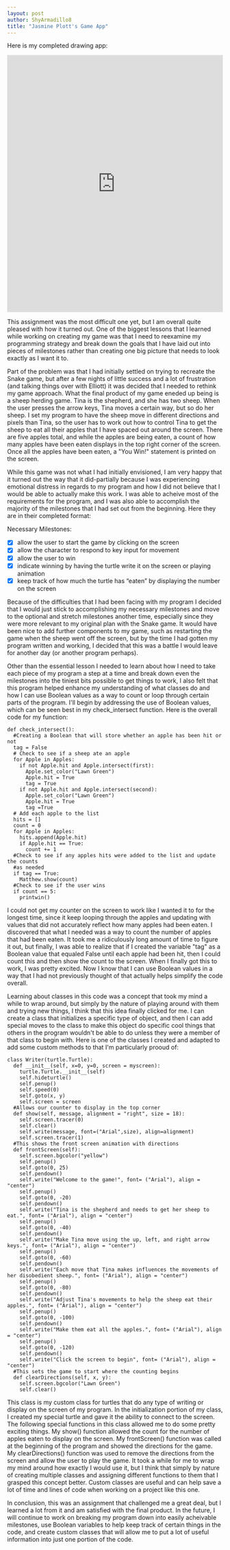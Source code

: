 ```yaml
---
layout: post
author: ShyArmadillo8
title: "Jasmine Plott's Game App"
---
```


Here is my completed drawing app:
<iframe src="https://trinket.io/embed/python/d388636b70" width="100%" height="600" frameborder="0" marginwidth="0" marginheight="0" allowfullscreen></iframe>

This assignment was the most difficult one yet, but I am overall quite pleased with how it turned out.  One of the biggest lessons that I learned while working on creating my game was that I need to reexamine my programming strategy and break down the goals that I have laid out into pieces of milestones rather than creating one big picture that needs to look exactly as I want it to.

Part of the problem was that I had initially settled on trying to recreate the Snake game, but after a few nights of little success and a lot of frustration (and talking things over with Elliott) it was decided that I needed to rethink my game approach.  What the final product of my game eneded up being is a sheep herding game.  Tina is the shepherd, and she has two sheep.  When the user presses the arrow keys, Tina moves a certain way, but so do her sheep.  I set my program to have the sheep move in different directions and pixels than Tina, so the user has to work out how to control Tina to get the sheep to eat all their apples that I have spaced out around the screen.  There are five apples total, and while the apples are being eaten, a count of how many apples have been eaten displays in the top right corner of the screen.  Once all the apples have been eaten, a "You Win!" statement is printed on the screen.

While this game was not what I had initially envisioned, I am very happy that it turned out the way that it did-partially because I was experiencing emotional distress in regards to my program and how I did not believe that I would be able to actually make this work.  I was able to acheive most of the requirements for the program, and I was also able to accomplish the majority of the milestones that I had set out from the beginning.  Here they are in their completed format:

Necessary Milestones: 
- [X] allow the user to start the game by clicking on the screen
- [X] allow the character to respond to key input for movement 
- [X] allow the user to win 
- [X] indicate winning by having the turtle write it on the screen or playing animation
- [X] keep track of how much the turtle has “eaten” by displaying the number on the screen

Because of the difficulties that I had been facing with my program I decided that I would just stick to accomplishing my necessary milestones and move to the optional and stretch milestones another time, especially since they were more relevant to my original plan with the Snake game.  It would have been nice to add further components to my game, such as restarting the game when the sheep went off the screen, but by the time I had gotten my program written and working, I decided that this was a battle I would leave for another day (or another program perhaps).

Other than the essential lesson I needed to learn about how I need to take each piece of my program a step at a time and break down even the milestones into the tiniest bits possible to get things to work, I also felt that this program helped enhance my understanding of what classes do and how I can use Boolean values as a way to count or loop through certain parts of the program.  I'll begin by addressing the use of Boolean values, which can be seen best in my check_intersect function.  Here is the overall code for my function:

```
def check_intersect():
  #Creating a Boolean that will store whether an apple has been hit or not
  tag = False
  # Check to see if a sheep ate an apple
  for Apple in Apples:
    if not Apple.hit and Apple.intersect(first):
      Apple.set_color("Lawn Green")
      Apple.hit = True
      tag = True
    if not Apple.hit and Apple.intersect(second):
      Apple.set_color("Lawn Green")
      Apple.hit = True
      tag =True
  # Add each apple to the list
  hits = []
  count = 0
  for Apple in Apples:
    hits.append(Apple.hit) 
    if Apple.hit == True:
      count += 1
  #Check to see if any apples hits were added to the list and update the counts
  #as needed  
  if tag == True:
    Matthew.show(count)
  #Check to see if the user wins 
  if count == 5:
    printwin()
```

I could not get my counter on the screen to work like I wanted it to for the longest time, since it keep looping through the apples and updating with values that did not accurately reflect how many apples had been eaten.  I discovered that what I needed was a way to count the number of apples that had been eaten.  It took me a ridiculously long amount of time to figure it out, but finally, I was able to realize that if I created the variable "tag" as a Boolean value that equaled False until each apple had been hit, then I could count this and then show the count to the screen.  When I finally got this to work, I was pretty excited.  Now I know that I can use Boolean values in a way that I had not previously thought of that actually helps simplify the code overall.

Learning about classes in this code was a concept that took my mind a while to wrap around, but simply by the nature of playing around with them and trying new things, I think that this idea finally clicked for me.  I can create a class that initializes a specific type of object, and then I can add special moves to the class to make this object do specific cool things that others in the program wouldn't be able to do unless they were a member of that class to begin with.  Here is one of the classes I created and adapted to add some custom methods to that I'm particularly prooud of:

```
class Writer(turtle.Turtle):
  def __init__(self, x=0, y=0, screen = myscreen):
    turtle.Turtle.__init__(self)
    self.hideturtle()
    self.penup()
    self.speed(0)
    self.goto(x, y)
    self.screen = screen
  #Allows our counter to display in the top corner
  def show(self, message, alignment = "right", size = 18):
    self.screen.tracer(0)
    self.clear()
    self.write(message, font=("Arial",size), align=alignment)
    self.screen.tracer(1)  
  #This shows the front screen animation with directions
  def frontScreen(self):
    self.screen.bgcolor("yellow")
    self.penup()
    self.goto(0, 25)
    self.pendown()
    self.write("Welcome to the game!", font= ("Arial"), align = "center")
    self.penup()
    self.goto(0, -20)
    self.pendown()
    self.write("Tina is the shepherd and needs to get her sheep to eat.", font= ("Arial"), align = "center")
    self.penup()
    self.goto(0, -40)
    self.pendown()
    self.write("Make Tina move using the up, left, and right arrow keys.", font= ("Arial"), align = "center")
    self.penup()
    self.goto(0, -60)
    self.pendown()
    self.write("Each move that Tina makes influences the movements of her disobedient sheep.", font= ("Arial"), align = "center")
    self.penup()
    self.goto(0, -80)
    self.pendown()
    self.write("Adjust Tina's movements to help the sheep eat their apples.", font= ("Arial"), align = "center")
    self.penup()
    self.goto(0, -100)
    self.pendown()
    self.write("Make them eat all the apples.", font= ("Arial"), align = "center")
    self.penup()
    self.goto(0, -120)
    self.pendown()
    self.write("Click the screen to begin", font= ("Arial"), align = "center")
  #This sets the game to start where the counting begins
  def clearDirections(self, x, y):
    self.screen.bgcolor("Lawn Green")
    self.clear()
```

This class is my custom class for turtles that do any type of writing or display on the screen of my program.  In the initialization portion of my class, I created my special turtle and gave it the ability to connect to the screen.  The following special functions in this class allowed me to do some pretty exciting things.  My show() function allowed the count for the number of apples eaten to display on the screen.  My frontScreen() function was called at the beginning of the program and showed the directions for the game.  My clearDirections() function was used to remove the directions from the screen and allow the user to play the game.  It took a while for me to wrap my mind around how exactly I would use it, but I think that simply by nature of creating multiple classes and assigning different functions to them that I grasped this concept better.  Custom classes are useful and can help save a lot of time and lines of code when working on a project like this one.

In conclusion, this was an assignment that challenged me a great deal, but I learned a lot from it and am satisfied with the final product.  In the future, I will continue to work on breaking my program down into easily acheivable milestones, use Boolean variables to help keep track of certain things in the code, and create custom classes that will allow me to put a lot of useful information into just one portion of the code.

